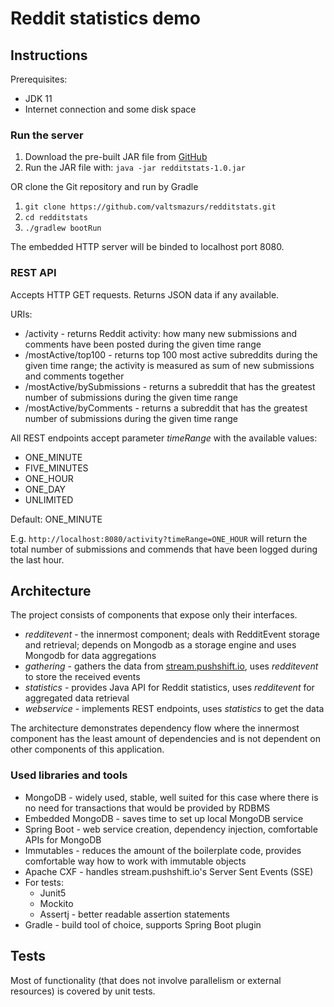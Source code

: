# Reddit statistics demo

## Instructions
Prerequisites:
* JDK 11
* Internet connection and some disk space

### Run the server
1. Download the pre-built JAR file from [GitHub](https://github.com/valtsmazurs/redditstats/blob/master/distributions/redditstats-1.0.jar)
1. Run the JAR file with: ```java -jar redditstats-1.0.jar```

OR
clone the Git repository and run by Gradle

1. ```git clone https://github.com/valtsmazurs/redditstats.git```
1. ```cd redditstats```
1. ```./gradlew bootRun```

The embedded HTTP server will be binded to localhost port 8080.

### REST API
Accepts HTTP GET requests. Returns JSON data if any available.

URIs:
* /activity - returns Reddit activity: how many new submissions and comments have been posted during the given time range 
* /mostActive/top100 - returns top 100 most active subreddits during the given time range; the activity is measured as sum of new submissions and
  comments together
* /mostActive/bySubmissions - returns a subreddit that has the greatest number of submissions during the given time range
* /mostActive/byComments - returns a subreddit that has the greatest number of submissions during the given time range

All REST endpoints accept parameter _timeRange_ with the available values:
* ONE_MINUTE
* FIVE_MINUTES
* ONE_HOUR
* ONE_DAY
* UNLIMITED

Default: ONE_MINUTE

E.g. ```http://localhost:8080/activity?timeRange=ONE_HOUR``` will return the total number of submissions and commends
that have been logged during the last hour.

## Architecture
The project consists of components that expose only their interfaces.
* _redditevent_ - the innermost component; deals with RedditEvent storage and retrieval; depends on
Mongodb as a storage engine and uses Mongodb for data aggregations
* _gathering_ - gathers the data from [stream.pushshift.io](http://stream.pushshift.io), uses _redditevent_ to store the received events
* _statistics_ - provides Java API for Reddit statistics, uses _redditevent_ for aggregated data retrieval
* _webservice_ - implements REST endpoints, uses _statistics_ to get the data

The architecture demonstrates dependency flow where the innermost component has the least amount of dependencies and is
not dependent on other components of this application.

### Used libraries and tools
* MongoDB - widely used, stable, well suited for this case where there is no need for transactions that would be provided
by RDBMS
* Embedded MongoDB - saves time to set up local MongoDB service 
* Spring Boot - web service creation, dependency injection, comfortable APIs for MongoDB   
* Immutables - reduces the amount of the boilerplate code, provides comfortable way how to work with immutable objects
* Apache CXF - handles stream.pushshift.io's Server Sent Events (SSE)
* For tests:
  * Junit5
  * Mockito
  * Assertj - better readable assertion statements
* Gradle - build tool of choice, supports Spring Boot plugin 

## Tests
Most of functionality (that does not involve parallelism or external resources) is covered by unit tests.